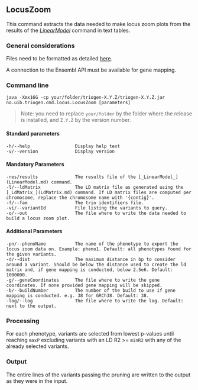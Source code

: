 ## LocusZoom

This command extracts the data needed to make locus zoom plots from the results of the [_LinearModel_](LinearModel.md) command in text tables.


### General considerations

Files need to be formatted as detailed [here](../FileFormats.md).

A connection to the Ensembl API must be available for gene mapping.


### Command line

```
java -Xmx16G -cp your/folder/triogen-X.Y.Z/triogen-X.Y.Z.jar no.uib.triogen.cmd.locus.LocusZoom [parameters]
```

> Note: you need to replace `your/folder` by the folder where the release is installed, and `Z.Y.Z` by the version number.


#### Standard parameters

```
-h/--help                 Display help text
-v/--version              Display version
```


#### Mandatory Parameters

```
-res/results              The results file of the [_LinearModel_](LinearModel.md) command.
-l/--ldMatrix             The LD matrix file as generated using the [_LdMatrix_](LdMatrix.md) command. If LD matrix files are computed per chromosome, replace the chromosome name with '{contig}'.
-f/--fam                  The trio identifiers file.
-vi/--variantId           File listing the variants to query.
-o/--out                  The file where to write the data needed to build a locus zoom plot.
```


#### Additional Parameters

```
-pn/--phenoName           The name of the phenotype to export the locus zoom data on. Example: pheno1. Default: all phenotypes found for the given variants.
-d/--dist                 The maximum distance in bp to consider around a variant. Should be below the distance used to create the ld matrix and, if gene mapping is conducted, below 2.5e6. Default: 1000000.
-g/--geneCoordinates      The file where to write the gene coordinates. If none provided gene mapping will be skipped.
-b/--buildNumber          The number of the build to use if gene mapping is conducted. e.g. 38 for GRCh38. Default: 38.
-log/--log                The file where to write the log. Default: next to the output.
```

### Processing

For each phenotype, variants are selected from lowest p-values until reaching `maxP` excluding variants with an LD R2 >= `minR2` with any of the already selected variants.


### Output

The entire lines of the variants passing the pruning are written to the output as they were in the input.



